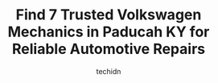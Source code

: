 ---
layout: ampstory
image: https://images.unsplash.com/photo-1637160969382-6562ca0d1435?ixlib=rb-4.0.3&ixid=MnwxMjA3fDB8MHxwaG90by1wYWdlfHx8fGVufDB8fHx8&auto=format&fit=crop&w=640&h=853&q=80
author: techidn
featured: false
description: When it comes to finding reliable automotive experts in Paducah KY, USA, look no further than the 7 best Volkswagen Mechanic in the area. With their exceptional skills and dedication to prov
title: Find 7 Trusted Volkswagen Mechanics in Paducah KY for Reliable Automotive Repairs
cover:
   title: Find 7 Trusted Volkswagen Mechanics in Paducah KY for Reliable Automotive Repairs
   subtitle: Rickpate
   background: https://images.unsplash.com/photo-1637160969382-6562ca0d1435?ixlib=rb-4.0.3&ixid=MnwxMjA3fDB8MHxwaG90by1wYWdlfHx8fGVufDB8fHx8&auto=format&fit=crop&w=640&h=853&q=80

pages: 
 - layout: thirds
   top: <h1>#1 Paducah Transmission & Auto Repair</h1>
   bottom: "<p>We were on vacation in Nashville and heading home to Iowa.  While on the interstate our car started making a whining noise.  We took to a place and had them hook up to a </p>"
   background: https://www.knot35.com/toplist/wp-content/uploads/2023/06/best-volkswagen-mechanic-1-in-paducah-ky-1685835903.jpeg
   backgroundblur: true
 - layout: thirds
   top: <h1>#2 Supreme Automotive Mechanics & Mufflers</h1>
   bottom: "<p>2334 S Beltline Hwy, Paducah, KY 42003, United States</p>"
   background: https://www.knot35.com/toplist/wp-content/uploads/2023/06/best-volkswagen-mechanic-2-in-paducah-ky-1685835903.jpeg
   cta:
      link: https://www.knot35.com/toplist/find-7-trusted-volkswagen-mechanics-in-paducah-ky-for-reliable-automotive-repairs/
      text: Find 7 Trusted Volkswagen Mechanics in Paducah KY for Reliable Automotive Repairs
 - layout: thirds
   top: <h1>#3 Bluegrass BMW Service</h1>
   bottom: "<p>3235 Park Ave, Paducah, KY 42001, United States</p>"
   background: https://www.knot35.com/toplist/wp-content/uploads/2023/06/best-volkswagen-mechanic-3-in-paducah-ky-1685835903.jpeg
   cta:
      link: https://www.knot35.com/toplist/find-7-trusted-volkswagen-mechanics-in-paducah-ky-for-reliable-automotive-repairs/
      text: Find 7 Trusted Volkswagen Mechanics in Paducah KY for Reliable Automotive Repairs
 - layout: thirds
   top: <h1>#4 Mikes Automotive Repair</h1>
   bottom: "<p>703 S 3rd St, Paducah, KY 42003, United States</p>"
   background: https://images.unsplash.com/photo-1462556791646-c201b8241a94?ixlib=rb-4.0.3&ixid=MnwxMjA3fDB8MHxwaG90by1wYWdlfHx8fGVufDB8fHx8&auto=format&fit=crop&w=640&h=853&q=80
   cta:
      link: https://www.knot35.com/toplist/find-7-trusted-volkswagen-mechanics-in-paducah-ky-for-reliable-automotive-repairs/
      text: Find 7 Trusted Volkswagen Mechanics in Paducah KY for Reliable Automotive Repairs
 - layout: thirds
   top: <h1>#5 Prestige Diagnostics and Maintenance LLC</h1>
   bottom: "<p>3034 Parker St, Paducah, KY 42003, United States</p>"
   background: https://images.unsplash.com/photo-1533735380053-eb8d0759b24a?ixlib=rb-4.0.3&ixid=MnwxMjA3fDB8MHxwaG90by1wYWdlfHx8fGVufDB8fHx8&auto=format&fit=crop&w=640&h=853&q=80
   cta:
      link: https://www.knot35.com/toplist/find-7-trusted-volkswagen-mechanics-in-paducah-ky-for-reliable-automotive-repairs/
      text: Find 7 Trusted Volkswagen Mechanics in Paducah KY for Reliable Automotive Repairs
 - layout: thirds
   top: <h1>#6 Troys Auto Service</h1>
   bottom: "<p>331 Jefferson St, Paducah, KY 42001, United States</p>"
   background: https://images.unsplash.com/photo-1509114397022-ed747cca3f65?ixlib=rb-4.0.3&ixid=MnwxMjA3fDB8MHxwaG90by1wYWdlfHx8fGVufDB8fHx8&auto=format&fit=crop&w=640&h=853&q=80
   cta:
      link: https://www.knot35.com/toplist/find-7-trusted-volkswagen-mechanics-in-paducah-ky-for-reliable-automotive-repairs/
      text: Find 7 Trusted Volkswagen Mechanics in Paducah KY for Reliable Automotive Repairs
 - layout: thirds
   top: <h1>#7 B As Automotive Services Inc</h1>
   bottom: "<p>818 S 3rd St, Paducah, KY 42003, United States</p>"
   background: https://images.unsplash.com/photo-1608501821300-4f99e58bba77?ixlib=rb-4.0.3&ixid=MnwxMjA3fDB8MHxwaG90by1wYWdlfHx8fGVufDB8fHx8&auto=format&fit=crop&w=640&h=853&q=80
   cta:
      link: https://www.knot35.com/toplist/find-7-trusted-volkswagen-mechanics-in-paducah-ky-for-reliable-automotive-repairs/
      text: Find 7 Trusted Volkswagen Mechanics in Paducah KY for Reliable Automotive Repairs
 - layout: thirds
   middle: Continue reading...
   background: https://images.unsplash.com/photo-1615749413727-825b59a857b5?ixlib=rb-4.0.3&ixid=MnwxMjA3fDB8MHxwaG90by1wYWdlfHx8fGVufDB8fHx8&auto=format&fit=crop&w=640&h=853&q=80
   cta:
      link: https://www.knot35.com/toplist/find-7-trusted-volkswagen-mechanics-in-paducah-ky-for-reliable-automotive-repairs/
      text: Find 7 Trusted Volkswagen Mechanics in Paducah KY for Reliable Automotive Repairs
      
---